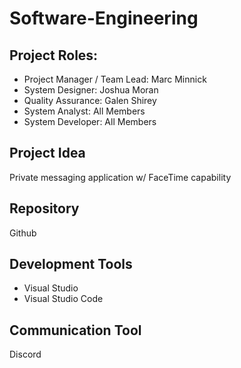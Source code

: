 # Software-Engineering #
## Project Roles:
- Project Manager / Team Lead: Marc Minnick
- System Designer: Joshua Moran
- Quality Assurance: Galen Shirey
- System Analyst: All Members
- System Developer: All Members

## Project Idea
Private messaging application w/ FaceTime capability

## Repository
Github

## Development Tools
- Visual Studio
- Visual Studio Code

## Communication Tool
Discord
